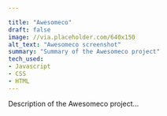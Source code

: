 ```yaml
---

title: "Awesomeco"
draft: false
image: //via.placeholder.com/640x150
alt_text: "Awesomeco screenshot"
summary: "Summary of the Awesomeco project"
tech_used: 
- Javascript
- CSS
- HTML
---
```


Description of the Awesomeco project...


